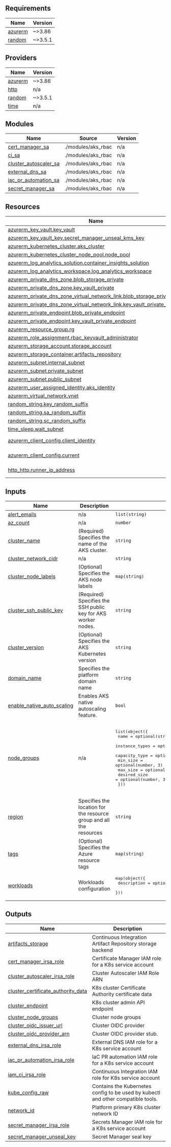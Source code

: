 <!-- BEGIN_TF_DOCS -->
## Requirements

| Name | Version |
|------|---------|
| <a name="requirement_azurerm"></a> [azurerm](#requirement\_azurerm) | ~>3.86 |
| <a name="requirement_random"></a> [random](#requirement\_random) | ~>3.5.1 |

## Providers

| Name | Version |
|------|---------|
| <a name="provider_azurerm"></a> [azurerm](#provider\_azurerm) | ~>3.86 |
| <a name="provider_http"></a> [http](#provider\_http) | n/a |
| <a name="provider_random"></a> [random](#provider\_random) | ~>3.5.1 |
| <a name="provider_time"></a> [time](#provider\_time) | n/a |

## Modules

| Name | Source | Version |
|------|--------|---------|
| <a name="module_cert_manager_sa"></a> [cert\_manager\_sa](#module\_cert\_manager\_sa) | ./modules/aks_rbac | n/a |
| <a name="module_ci_sa"></a> [ci\_sa](#module\_ci\_sa) | ./modules/aks_rbac | n/a |
| <a name="module_cluster_autoscaler_sa"></a> [cluster\_autoscaler\_sa](#module\_cluster\_autoscaler\_sa) | ./modules/aks_rbac | n/a |
| <a name="module_external_dns_sa"></a> [external\_dns\_sa](#module\_external\_dns\_sa) | ./modules/aks_rbac | n/a |
| <a name="module_iac_pr_automation_sa"></a> [iac\_pr\_automation\_sa](#module\_iac\_pr\_automation\_sa) | ./modules/aks_rbac | n/a |
| <a name="module_secret_manager_sa"></a> [secret\_manager\_sa](#module\_secret\_manager\_sa) | ./modules/aks_rbac | n/a |

## Resources

| Name | Type |
|------|------|
| [azurerm_key_vault.key_vault](https://registry.terraform.io/providers/hashicorp/azurerm/latest/docs/resources/key_vault) | resource |
| [azurerm_key_vault_key.secret_manager_unseal_kms_key](https://registry.terraform.io/providers/hashicorp/azurerm/latest/docs/resources/key_vault_key) | resource |
| [azurerm_kubernetes_cluster.aks_cluster](https://registry.terraform.io/providers/hashicorp/azurerm/latest/docs/resources/kubernetes_cluster) | resource |
| [azurerm_kubernetes_cluster_node_pool.node_pool](https://registry.terraform.io/providers/hashicorp/azurerm/latest/docs/resources/kubernetes_cluster_node_pool) | resource |
| [azurerm_log_analytics_solution.container_insights_solution](https://registry.terraform.io/providers/hashicorp/azurerm/latest/docs/resources/log_analytics_solution) | resource |
| [azurerm_log_analytics_workspace.log_analytics_workspace](https://registry.terraform.io/providers/hashicorp/azurerm/latest/docs/resources/log_analytics_workspace) | resource |
| [azurerm_private_dns_zone.blob_storage_private](https://registry.terraform.io/providers/hashicorp/azurerm/latest/docs/resources/private_dns_zone) | resource |
| [azurerm_private_dns_zone.key_vault_private](https://registry.terraform.io/providers/hashicorp/azurerm/latest/docs/resources/private_dns_zone) | resource |
| [azurerm_private_dns_zone_virtual_network_link.blob_storage_private_link](https://registry.terraform.io/providers/hashicorp/azurerm/latest/docs/resources/private_dns_zone_virtual_network_link) | resource |
| [azurerm_private_dns_zone_virtual_network_link.key_vault_private_link](https://registry.terraform.io/providers/hashicorp/azurerm/latest/docs/resources/private_dns_zone_virtual_network_link) | resource |
| [azurerm_private_endpoint.blob_private_endpoint](https://registry.terraform.io/providers/hashicorp/azurerm/latest/docs/resources/private_endpoint) | resource |
| [azurerm_private_endpoint.key_vault_private_endpoint](https://registry.terraform.io/providers/hashicorp/azurerm/latest/docs/resources/private_endpoint) | resource |
| [azurerm_resource_group.rg](https://registry.terraform.io/providers/hashicorp/azurerm/latest/docs/resources/resource_group) | resource |
| [azurerm_role_assignment.rbac_keyvault_administrator](https://registry.terraform.io/providers/hashicorp/azurerm/latest/docs/resources/role_assignment) | resource |
| [azurerm_storage_account.storage_account](https://registry.terraform.io/providers/hashicorp/azurerm/latest/docs/resources/storage_account) | resource |
| [azurerm_storage_container.artifacts_repository](https://registry.terraform.io/providers/hashicorp/azurerm/latest/docs/resources/storage_container) | resource |
| [azurerm_subnet.internal_subnet](https://registry.terraform.io/providers/hashicorp/azurerm/latest/docs/resources/subnet) | resource |
| [azurerm_subnet.private_subnet](https://registry.terraform.io/providers/hashicorp/azurerm/latest/docs/resources/subnet) | resource |
| [azurerm_subnet.public_subnet](https://registry.terraform.io/providers/hashicorp/azurerm/latest/docs/resources/subnet) | resource |
| [azurerm_user_assigned_identity.aks_identity](https://registry.terraform.io/providers/hashicorp/azurerm/latest/docs/resources/user_assigned_identity) | resource |
| [azurerm_virtual_network.vnet](https://registry.terraform.io/providers/hashicorp/azurerm/latest/docs/resources/virtual_network) | resource |
| [random_string.key_random_suffix](https://registry.terraform.io/providers/hashicorp/random/latest/docs/resources/string) | resource |
| [random_string.sa_random_suffix](https://registry.terraform.io/providers/hashicorp/random/latest/docs/resources/string) | resource |
| [random_string.sc_random_suffix](https://registry.terraform.io/providers/hashicorp/random/latest/docs/resources/string) | resource |
| [time_sleep.wait_subnet](https://registry.terraform.io/providers/hashicorp/time/latest/docs/resources/sleep) | resource |
| [azurerm_client_config.client_identity](https://registry.terraform.io/providers/hashicorp/azurerm/latest/docs/data-sources/client_config) | data source |
| [azurerm_client_config.current](https://registry.terraform.io/providers/hashicorp/azurerm/latest/docs/data-sources/client_config) | data source |
| [http_http.runner_ip_address](https://registry.terraform.io/providers/hashicorp/http/latest/docs/data-sources/http) | data source |

## Inputs

| Name | Description | Type | Default | Required |
|------|-------------|------|---------|:--------:|
| <a name="input_alert_emails"></a> [alert\_emails](#input\_alert\_emails) | n/a | `list(string)` | `[]` | no |
| <a name="input_az_count"></a> [az\_count](#input\_az\_count) | n/a | `number` | `1` | no |
| <a name="input_cluster_name"></a> [cluster\_name](#input\_cluster\_name) | (Required) Specifies the name of the AKS cluster. | `string` | `"CGDevX"` | no |
| <a name="input_cluster_network_cidr"></a> [cluster\_network\_cidr](#input\_cluster\_network\_cidr) | n/a | `string` | `"10.1.0.0/16"` | no |
| <a name="input_cluster_node_labels"></a> [cluster\_node\_labels](#input\_cluster\_node\_labels) | (Optional) Specifies the AKS node labels | `map(string)` | <pre>{<br>  "provisioned-by": "cg-devx"<br>}</pre> | no |
| <a name="input_cluster_ssh_public_key"></a> [cluster\_ssh\_public\_key](#input\_cluster\_ssh\_public\_key) | (Required) Specifies the SSH public key for AKS worker nodes. | `string` | `""` | no |
| <a name="input_cluster_version"></a> [cluster\_version](#input\_cluster\_version) | (Optional) Specifies the AKS Kubernetes version | `string` | `"1.30"` | no |
| <a name="input_domain_name"></a> [domain\_name](#input\_domain\_name) | Specifies the platform domain name | `string` | n/a | yes |
| <a name="input_enable_native_auto_scaling"></a> [enable\_native\_auto\_scaling](#input\_enable\_native\_auto\_scaling) | Enables AKS native autoscaling feature. | `bool` | `false` | no |
| <a name="input_node_groups"></a> [node\_groups](#input\_node\_groups) | n/a | <pre>list(object({<br>    name           = optional(string, "default")<br>    instance_types = optional(list(string), ["Standard_B2ms"])<br>    capacity_type  = optional(string, "Regular")<br>    min_size       = optional(number, 3)<br>    max_size       = optional(number, 5)<br>    desired_size   = optional(number, 3)<br>  }))</pre> | <pre>[<br>  {<br>    "capacity_type": "on_demand",<br>    "desired_size": 3,<br>    "instance_types": [<br>      "Standard_B2ms"<br>    ],<br>    "max_size": 5,<br>    "min_size": 3,<br>    "name": "default"<br>  }<br>]</pre> | no |
| <a name="input_region"></a> [region](#input\_region) | Specifies the location for the resource group and all the resources | `string` | `"westeurope"` | no |
| <a name="input_tags"></a> [tags](#input\_tags) | (Optional) Specifies the Azure resource tags | `map(string)` | <pre>{<br>  "ProvisionedBy": "CGDevX"<br>}</pre> | no |
| <a name="input_workloads"></a> [workloads](#input\_workloads) | Workloads configuration | <pre>map(object({<br>    description = optional(string, "")<br>  }))</pre> | `{}` | no |

## Outputs

| Name | Description |
|------|-------------|
| <a name="output_artifacts_storage"></a> [artifacts\_storage](#output\_artifacts\_storage) | Continuous Integration Artifact Repository storage backend |
| <a name="output_cert_manager_irsa_role"></a> [cert\_manager\_irsa\_role](#output\_cert\_manager\_irsa\_role) | Certificate Manager IAM role for a K8s service account |
| <a name="output_cluster_autoscaler_irsa_role"></a> [cluster\_autoscaler\_irsa\_role](#output\_cluster\_autoscaler\_irsa\_role) | Cluster Autoscaler IAM Role ARN |
| <a name="output_cluster_certificate_authority_data"></a> [cluster\_certificate\_authority\_data](#output\_cluster\_certificate\_authority\_data) | K8s cluster Certificate Authority certificate data |
| <a name="output_cluster_endpoint"></a> [cluster\_endpoint](#output\_cluster\_endpoint) | K8s cluster admin API endpoint |
| <a name="output_cluster_node_groups"></a> [cluster\_node\_groups](#output\_cluster\_node\_groups) | Cluster node groups |
| <a name="output_cluster_oidc_issuer_url"></a> [cluster\_oidc\_issuer\_url](#output\_cluster\_oidc\_issuer\_url) | Cluster OIDC provider |
| <a name="output_cluster_oidc_provider_arn"></a> [cluster\_oidc\_provider\_arn](#output\_cluster\_oidc\_provider\_arn) | Cluster OIDC provider stub. |
| <a name="output_external_dns_irsa_role"></a> [external\_dns\_irsa\_role](#output\_external\_dns\_irsa\_role) | External DNS IAM role for a K8s service account |
| <a name="output_iac_pr_automation_irsa_role"></a> [iac\_pr\_automation\_irsa\_role](#output\_iac\_pr\_automation\_irsa\_role) | IaC PR automation IAM role for a K8s service account |
| <a name="output_iam_ci_irsa_role"></a> [iam\_ci\_irsa\_role](#output\_iam\_ci\_irsa\_role) | Continuous Integration IAM role for K8s service account |
| <a name="output_kube_config_raw"></a> [kube\_config\_raw](#output\_kube\_config\_raw) | Contains the Kubernetes config to be used by kubectl and other compatible tools. |
| <a name="output_network_id"></a> [network\_id](#output\_network\_id) | Platform primary K8s cluster network ID |
| <a name="output_secret_manager_irsa_role"></a> [secret\_manager\_irsa\_role](#output\_secret\_manager\_irsa\_role) | Secrets Manager IAM role for a K8s service account |
| <a name="output_secret_manager_unseal_key"></a> [secret\_manager\_unseal\_key](#output\_secret\_manager\_unseal\_key) | Secret Manager seal key |
<!-- END_TF_DOCS -->